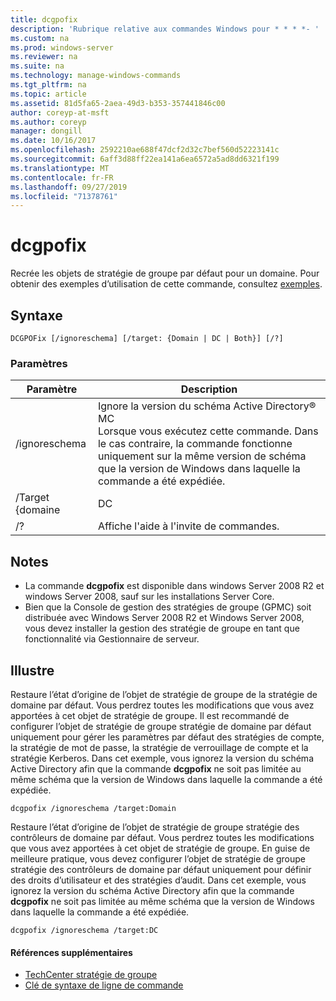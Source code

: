```yaml
---
title: dcgpofix
description: 'Rubrique relative aux commandes Windows pour * * * *- '
ms.custom: na
ms.prod: windows-server
ms.reviewer: na
ms.suite: na
ms.technology: manage-windows-commands
ms.tgt_pltfrm: na
ms.topic: article
ms.assetid: 81d5fa65-2aea-49d3-b353-357441846c00
author: coreyp-at-msft
ms.author: coreyp
manager: dongill
ms.date: 10/16/2017
ms.openlocfilehash: 2592210ae688f47dcf2d32c7bef560d52223141c
ms.sourcegitcommit: 6aff3d88ff22ea141a6ea6572a5ad8dd6321f199
ms.translationtype: MT
ms.contentlocale: fr-FR
ms.lasthandoff: 09/27/2019
ms.locfileid: "71378761"
---
```

# <a name="dcgpofix"></a>dcgpofix



Recrée les objets de stratégie de groupe par défaut pour un domaine. Pour obtenir des exemples d’utilisation de cette commande, consultez [exemples](#BKMK_Examples).

## <a name="syntax"></a>Syntaxe

```
DCGPOFix [/ignoreschema] [/target: {Domain | DC | Both}] [/?]
```

### <a name="parameters"></a>Paramètres

|    Paramètre    |                                                                                                 Description                                                                                                 |
|-----------------|-------------------------------------------------------------------------------------------------------------------------------------------------------------------------------------------------------------|
|  /ignoreschema  | Ignore la version du schéma Active Directory® MC</br>Lorsque vous exécutez cette commande. Dans le cas contraire, la commande fonctionne uniquement sur la même version de schéma que la version de Windows dans laquelle la commande a été expédiée. |
| /Target {domaine |                                                                                                     DC                                                                                                      |
|       /?        |                                                                                    Affiche l'aide à l'invite de commandes.                                                                                     |

## <a name="remarks"></a>Notes

-   La commande **dcgpofix** est disponible dans windows Server 2008 R2 et windows Server 2008, sauf sur les installations Server Core.
-   Bien que la Console de gestion des stratégies de groupe (GPMC) soit distribuée avec Windows Server 2008 R2 et Windows Server 2008, vous devez installer la gestion des stratégie de groupe en tant que fonctionnalité via Gestionnaire de serveur.

## <a name="BKMK_Examples"></a>Illustre

Restaure l’état d’origine de l’objet de stratégie de groupe de la stratégie de domaine par défaut. Vous perdrez toutes les modifications que vous avez apportées à cet objet de stratégie de groupe. Il est recommandé de configurer l’objet de stratégie de groupe stratégie de domaine par défaut uniquement pour gérer les paramètres par défaut des stratégies de compte, la stratégie de mot de passe, la stratégie de verrouillage de compte et la stratégie Kerberos. Dans cet exemple, vous ignorez la version du schéma Active Directory afin que la commande **dcgpofix** ne soit pas limitée au même schéma que la version de Windows dans laquelle la commande a été expédiée.
```
dcgpofix /ignoreschema /target:Domain
```
Restaure l’état d’origine de l’objet de stratégie de groupe stratégie des contrôleurs de domaine par défaut. Vous perdrez toutes les modifications que vous avez apportées à cet objet de stratégie de groupe. En guise de meilleure pratique, vous devez configurer l’objet de stratégie de groupe stratégie des contrôleurs de domaine par défaut uniquement pour définir des droits d’utilisateur et des stratégies d’audit. Dans cet exemple, vous ignorez la version du schéma Active Directory afin que la commande **dcgpofix** ne soit pas limitée au même schéma que la version de Windows dans laquelle la commande a été expédiée.
```
dcgpofix /ignoreschema /target:DC
```

#### <a name="additional-references"></a>Références supplémentaires

-   [TechCenter stratégie de groupe](https://go.microsoft.com/fwlink/?LinkID=145531)
-   [Clé de syntaxe de ligne de commande](command-line-syntax-key.md)